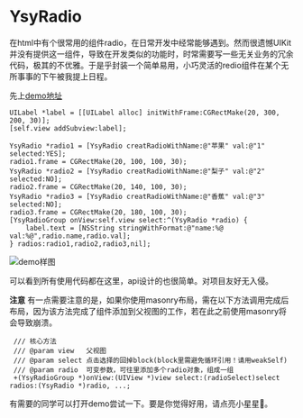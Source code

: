 # YsyRadio

  在html中有个很常用的组件radio，在日常开发中经常能够遇到。然而很遗憾UIKit并没有提供这一组件，导致在开发类似的功能时，时常需要写一些无关业务的冗余代码，极其的不优雅。于是乎封装一个简单易用，小巧灵活的redio组件在某个无所事事的下午被我提上日程。
  
先上[demo地址](https://github.com/ysyplay/YsyRadio)

    UILabel *label = [[UILabel alloc] initWithFrame:CGRectMake(20, 300, 200, 30)];
    [self.view addSubview:label];
    
    YsyRadio *radio1 = [YsyRadio creatRadioWithName:@"苹果" val:@"1" selected:YES];
    radio1.frame = CGRectMake(20, 100, 100, 30);
    YsyRadio *radio2 = [YsyRadio creatRadioWithName:@"梨子" val:@"2" selected:NO];
    radio2.frame = CGRectMake(20, 140, 100, 30);
    YsyRadio *radio3 = [YsyRadio creatRadioWithName:@"香蕉" val:@"3" selected:NO];
    radio3.frame = CGRectMake(20, 180, 100, 30);
    [YsyRadioGroup onView:self.view select:^(YsyRadio *radio) {
        label.text = [NSString stringWithFormat:@"name:%@  val:%@",radio.name,radio.val];
    } radios:radio1,radio2,radio3,nil];

![demo样图](https://upload-images.jianshu.io/upload_images/13492225-cb7d5039cdccc602.png?imageMogr2/auto-orient/strip%7CimageView2/2/w/1240)

 可以看到所有使用代码都在这里，api设计的也很简单。对项目友好无入侵。



**注意**
 有一点需要注意的是，如果你使用masonry布局，需在以下方法调用完成后布局，因为该方法完成了组件添加到父视图的工作，若在此之前使用masonry将会导致崩溃。

     /// 核心方法
     /// @param view   父视图
     /// @param select 点击选择的回掉block(block里需避免循环引用！请用weakSelf)
     /// @param radio  可变参数，可往里添加多个radio对象，组成一组
     +(YsyRadioGroup *)onView:(UIView *)view select:(radioSelect)select radios:(YsyRadio *)radio, ...;

有需要的同学可以打开demo尝试一下。要是你觉得好用，请点亮小星星🌟。

